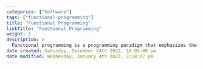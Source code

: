 ```yaml
---
categories: ["Software"]
tags: ["functional-programming"]
title: "Functional Programming"
linkTitle: "Functional Programming"
weight: 1
description: >
  Functional programming is a programming paradigm that emphasizes the use of pure functions and immutable data to create programs that are easy to reason about and maintain.
date created: Saturday, December 24th 2022, 10:05:00 pm
date modified: Wednesday, January 4th 2023, 3:18:07 pm
---
```

